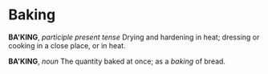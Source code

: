 # Baking

**BA'KING**, _participle present tense_ Drying and hardening in heat; dressing or cooking in a close place, or in heat.

**BA'KING**, _noun_ The quantity baked at once; as a _baking_ of bread.